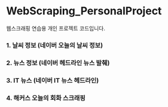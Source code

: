 # WebScraping_PersonalProject
웹스크래핑 연습용 개인 프로젝트 코드입니다. 

### 1. 날씨 정보 (네이버 오늘의 날씨 정보)

### 2. 뉴스 정보 (네이버 헤드라인 뉴스 발췌)

### 3. IT 뉴스 (네이버 IT 뉴스 헤드라인)

### 4. 해커스 오늘의 회화 스크래핑
